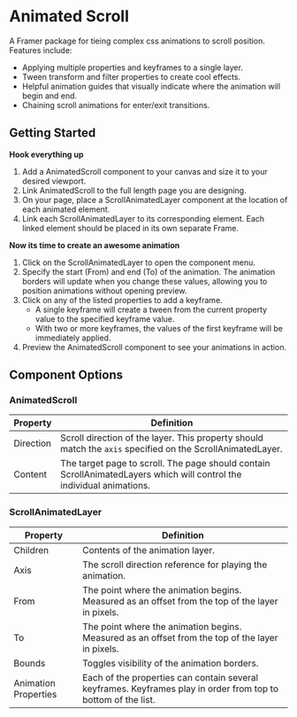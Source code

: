 # Animated Scroll

A Framer package for tieing complex css animations to scroll position. Features include:

- Applying multiple properties and keyframes to a single layer.
- Tween transform and filter properties to create cool effects.
- Helpful animation guides that visually indicate where the animation will begin and end.
- Chaining scroll animations for enter/exit transitions.

## Getting Started

**Hook everything up**

1. Add a AnimatedScroll component to your canvas and size it to your desired viewport.
2. Link AnimatedScroll to the full length page you are designing.
3. On your page, place a ScrollAnimatedLayer component at the location of each animated element.
4. Link each ScrollAnimatedLayer to its corresponding element. Each linked element should be placed in its own separate Frame.

**Now its time to create an awesome animation**

1. Click on the ScrollAnimatedLayer to open the component menu.
2. Specify the start (From) and end (To) of the animation. The animation borders will update when you change these values, allowing you to position animations without opening preview.
3. Click on any of the listed properties to add a keyframe.
   - A single keyframe will create a tween from the current property value to the specified keyframe value.
   - With two or more keyframes, the values of the first keyframe will be immediately applied.
4. Preview the AnimatedScroll component to see your animations in action.

## Component Options

### AnimatedScroll

| Property  | Definition                                                                                                            |
| --------- | --------------------------------------------------------------------------------------------------------------------- |
| Direction | Scroll direction of the layer. This property should match the `axis` specified on the ScrollAnimatedLayer.            |
| Content   | The target page to scroll. The page should contain ScrollAnimatedLayers which will control the individual animations. |

### ScrollAnimatedLayer

| Property             | Definition                                                                                                    |
| -------------------- | ------------------------------------------------------------------------------------------------------------- |
| Children             | Contents of the animation layer.                                                                              |
| Axis                 | The scroll direction reference for playing the animation.                                                     |
| From                 | The point where the animation begins. Measured as an offset from the top of the layer in pixels.              |
| To                   | The point where the animation begins. Measured as an offset from the top of the layer in pixels.              |
| Bounds               | Toggles visibility of the animation borders.                                                                  |
| Animation Properties | Each of the properties can contain several keyframes. Keyframes play in order from top to bottom of the list. |
